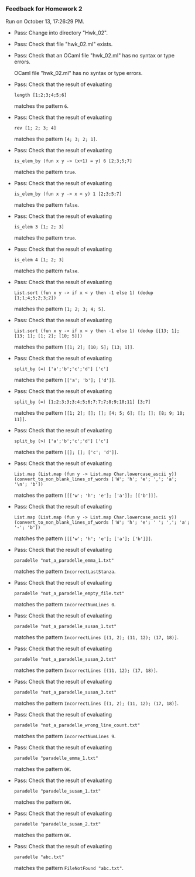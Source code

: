 ### Feedback for Homework 2

Run on October 13, 17:26:29 PM.

+ Pass: Change into directory "Hwk_02".

+ Pass: Check that file "hwk_02.ml" exists.

+ Pass: Check that an OCaml file "hwk_02.ml" has no syntax or type errors.

    OCaml file "hwk_02.ml" has no syntax or type errors.



+ Pass: 
Check that the result of evaluating
   ```
   length [1;2;3;4;5;6]
   ```
   matches the pattern `6`.

   




+ Pass: 
Check that the result of evaluating
   ```
   rev [1; 2; 3; 4]
   ```
   matches the pattern `[4; 3; 2; 1]`.

   




+ Pass: 
Check that the result of evaluating
   ```
   is_elem_by (fun x y -> (x+1) = y) 6 [2;3;5;7]
   ```
   matches the pattern `true`.

   




+ Pass: 
Check that the result of evaluating
   ```
   is_elem_by (fun x y -> x < y) 1 [2;3;5;7]
   ```
   matches the pattern `false`.

   




+ Pass: 
Check that the result of evaluating
   ```
   is_elem 3 [1; 2; 3]
   ```
   matches the pattern `true`.

   




+ Pass: 
Check that the result of evaluating
   ```
   is_elem 4 [1; 2; 3]
   ```
   matches the pattern `false`.

   




+ Pass: 
Check that the result of evaluating
   ```
   List.sort (fun x y -> if x < y then -1 else 1) (dedup [1;1;4;5;2;3;2])
   ```
   matches the pattern `[1; 2; 3; 4; 5]`.

   




+ Pass: 
Check that the result of evaluating
   ```
   List.sort (fun x y -> if x < y then -1 else 1) (dedup [[13; 1]; [13; 1]; [1; 2]; [10; 5]])
   ```
   matches the pattern `[[1; 2]; [10; 5]; [13; 1]]`.

   




+ Pass: 
Check that the result of evaluating
   ```
   split_by (=) ['a';'b';'c';'d'] ['c']
   ```
   matches the pattern `[['a'; 'b']; ['d']]`.

   




+ Pass: 
Check that the result of evaluating
   ```
   split_by (=) [1;2;3;3;3;4;5;6;7;7;7;8;9;10;11] [3;7]
   ```
   matches the pattern `[[1; 2]; []; []; [4; 5; 6]; []; []; [8; 9; 10; 11]]`.

   




+ Pass: 
Check that the result of evaluating
   ```
   split_by (>) ['a';'b';'c';'d'] ['c']
   ```
   matches the pattern `[[]; []; ['c'; 'd']]`.

   




+ Pass: 
Check that the result of evaluating
   ```
   List.map (List.map (fun y -> List.map Char.lowercase_ascii y)) (convert_to_non_blank_lines_of_words ['W'; 'h'; 'e'; ','; 'a'; '\n'; 'b'])
   ```
   matches the pattern `[[['w'; 'h'; 'e']; ['a']]; [['b']]]`.

   




+ Pass: 
Check that the result of evaluating
   ```
   List.map (List.map (fun y -> List.map Char.lowercase_ascii y)) (convert_to_non_blank_lines_of_words ['W'; 'h'; 'e'; ' '; ','; 'a'; '-'; 'b'])
   ```
   matches the pattern `[[['w'; 'h'; 'e']; ['a']; ['b']]]`.

   




+ Pass: 
Check that the result of evaluating
   ```
   paradelle "not_a_paradelle_emma_1.txt"
   ```
   matches the pattern `IncorrectLastStanza`.

   




+ Pass: 
Check that the result of evaluating
   ```
   paradelle "not_a_paradelle_empty_file.txt"
   ```
   matches the pattern `IncorrectNumLines 0`.

   




+ Pass: 
Check that the result of evaluating
   ```
   paradelle "not_a_paradelle_susan_1.txt"
   ```
   matches the pattern `IncorrectLines [(1, 2); (11, 12); (17, 18)]`.

   




+ Pass: 
Check that the result of evaluating
   ```
   paradelle "not_a_paradelle_susan_2.txt"
   ```
   matches the pattern `IncorrectLines [(11, 12); (17, 18)]`.

   




+ Pass: 
Check that the result of evaluating
   ```
   paradelle "not_a_paradelle_susan_3.txt"
   ```
   matches the pattern `IncorrectLines [(1, 2); (11, 12); (17, 18)]`.

   




+ Pass: 
Check that the result of evaluating
   ```
   paradelle "not_a_paradelle_wrong_line_count.txt"
   ```
   matches the pattern `IncorrectNumLines 9`.

   




+ Pass: 
Check that the result of evaluating
   ```
   paradelle "paradelle_emma_1.txt"
   ```
   matches the pattern `OK`.

   




+ Pass: 
Check that the result of evaluating
   ```
   paradelle "paradelle_susan_1.txt"
   ```
   matches the pattern `OK`.

   




+ Pass: 
Check that the result of evaluating
   ```
   paradelle "paradelle_susan_2.txt"
   ```
   matches the pattern `OK`.

   




+ Pass: 
Check that the result of evaluating
   ```
   paradelle "abc.txt"
   ```
   matches the pattern `FileNotFound "abc.txt"`.

   




